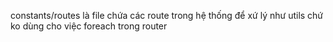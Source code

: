 



constants/routes là file chứa các route trong hệ thống để xứ lý như utils chứ ko dùng cho việc foreach trong router